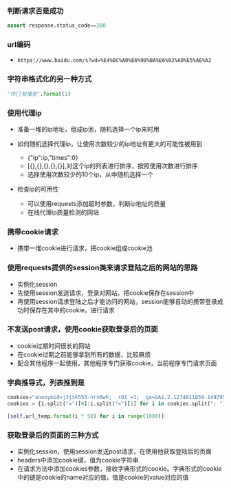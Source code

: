 ### 判断请求否是成功
```python
assert response.status_code==200
```

### url编码
- `https://www.baidu.com/s?wd=%E4%BC%A0%E6%99%BA%E6%92%AD%E5%AE%A2`

### 字符串格式化的另一种方式
```python
"传{}智播客".format(1)
```

### 使用代理ip
- 准备一堆的ip地址，组成ip池，随机选择一个ip来时用

- 如何随机选择代理ip，让使用次数较少的ip地址有更大的可能性被用到
  - {"ip":ip,"times":0}
  - [{},{},{},{},{}],对这个ip的列表进行排序，按照使用次数进行排序
  - 选择使用次数较少的10个ip，从中随机选择一个

- 检查ip的可用性
  - 可以使用requests添加超时参数，判断ip地址的质量
  - 在线代理ip质量检测的网站


### 携带cookie请求
- 携带一堆cookie进行请求，把cookie组成cookie池

### 使用requests提供的session类来请求登陆之后的网站的思路
- 实例化session
- 先使用session发送请求，登录对网站，把cookie保存在session中
- 再使用session请求登陆之后才能访问的网站，session能够自动的携带登录成功时保存在其中的cookie，进行请求

### 不发送post请求，使用cookie获取登录后的页面
- cookie过期时间很长的网站
- 在cookie过期之前能够拿到所有的数据，比较麻烦
- 配合其他程序一起使用，其他程序专门获取cookie，当前程序专门请求页面

### 字典推导式，列表推到是
```python
cookies="anonymid=j3jxk555-nrn0wh; _r01_=1; _ga=GA1.2.1274811859.1497951251; _de=BF09EE3A28DED52E6B65F6A4705D973F1383380866D39FF5; ln_uact=mr_mao_hacker@163.com; depovince=BJ; jebecookies=54f5d0fd-9299-4bb4-801c-eefa4fd3012b|||||; JSESSIONID=abcI6TfWH4N4t_aWJnvdw; ick_login=4be198ce-1f9c-4eab-971d-48abfda70a50; p=0cbee3304bce1ede82a56e901916d0949; first_login_flag=1; ln_hurl=http://hdn.xnimg.cn/photos/hdn421/20171230/1635/main_JQzq_ae7b0000a8791986.jpg; t=79bdd322e760beae79c0b511b8c92a6b9; societyguester=79bdd322e760beae79c0b511b8c92a6b9; id=327550029; xnsid=2ac9a5d8; loginfrom=syshome; ch_id=10016; wp_fold=0"
cookies = {i.split("=")[0]:i.split("=")[1] for i in cookies.split("; ")}
```
```python
[self.url_temp.format(i * 50) for i in range(1000)]
```

### 获取登录后的页面的三种方式
- 实例化session，使用session发送post请求，在使用他获取登陆后的页面
- headers中添加cookie键，值为cookie字符串
- 在请求方法中添加cookies参数，接收字典形式的cookie。字典形式的cookie中的键是cookie的name对应的值，值是cookie的value对应的值
